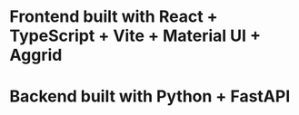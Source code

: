 # Frontend built with  React + TypeScript + Vite + Material UI + Aggrid

# Backend built with Python + FastAPI